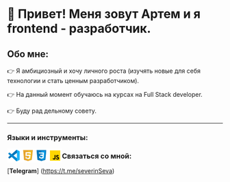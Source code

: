 # :wave: Привет! Меня зовут Артем и я frontend - разработчик.
## Обо мне:
:point_right: Я амбициозный и  хочу личного роста (изучять новые для себя технологии и стать ценным разработчиком).

:point_right: На данный момент обучаюсь на курсах на Full Stack developer.

:point_right: Буду рад дельному совету.

___


### Языки и инструменты:
 <img align="left" width="32px" src="./icon/icons8-visual-studio-code-2019.svg" alt="vs-code">
<img align="left" width="32px" src="./icon/icons8-html-5.svg" alt="html">
 <img align="left" width="32px" src="./icon/icons8-css3.svg" alt="css3">
  <img align="left" width="32px" src="./icon/icons8-javascript.svg" alt="javascript">
  
### Связаться со мной:
[**Telegram**] (https://t.me/severinSeva)
